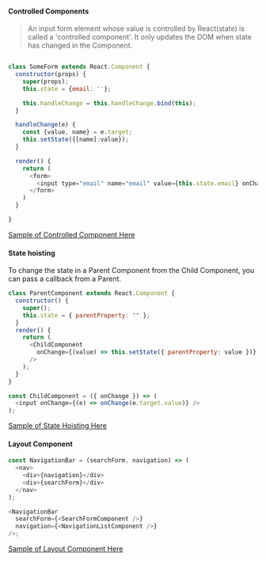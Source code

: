 #### Controlled Components

> An input form element whose value is controlled by React(state) is called a 'controlled component'.
> It only updates the DOM when state has changed in the Component.

```javascript

class SomeForm extends React.Component {
  constructor(props) {
    super(props);
    this.state = {email: ''};

    this.handleChange = this.handleChange.bind(this);
  }

  handleChange(e) {
    const {value, name} = e.target;
    this.setState({[name]:value});
  }

  render() {
    return (
      <form>
        <input type="email" name="email" value={this.state.email} onChange={this.handleChange}>
      </form>
    )
  }

}

```

[Sample of Controlled Component Here](https://github.com/yacheckalin/react-tips/tree/master/react-patterns/controlled-component/SearchForm.js)

#### State hoisting

To change the state in a Parent Component from the Child Component, you can pass a callback from a Parent.

```javascript
class ParentComponent extends React.Component {
  constructor() {
    super();
    this.state = { parentProperty: "" };
  }
  render() {
    return (
      <ChildComponent
        onChange={(value) => this.setState({ parentProperty: value })}
      />
    );
  }
}

const ChildComponent = ({ onChange }) => (
  <input onChange={(e) => onChange(e.target.value)} />
);
```

[Sample of State Hoisting Here](https://github.com/yacheckalin/react-tips/tree/master/react-patterns/state-hoisting/Clicker.js)

#### Layout Component

```javascript
const NavigationBar = (searchForm, navigation) => (
  <nav>
    <div>{navigation}</div>
    <div>{searchForm}</div>
  </nav>
);

<NavigationBar
  searchForm={<SearchFormComponent />}
  navigation={<NavigationListComponent />}
/>;
```

[Sample of Layout Component Here](https://github.com/yacheckalin/react-tips/tree/master/react-patterns/layout-component/NavigationLayout.js)
